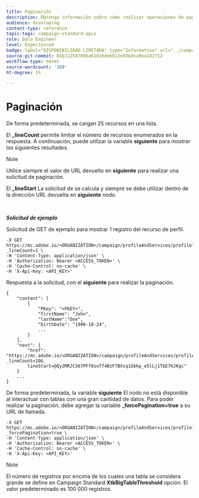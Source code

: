 ```yaml
---
title: Paginación
description: Obtenga información sobre cómo realizar operaciones de paginación.
audience: developing
content-type: reference
topic-tags: campaign-standard-apis
role: Data Engineer
level: Experienced
badge: label="DISPONIBILIDAD LIMITADA" type="Informative" url="../campaign-standard-migration-home.md" tooltip="Restringido a usuarios migrados por el Campaign Standard"
source-git-commit: 84b72258789ba61016deb813e93bdca0ea142712
workflow-type: tm+mt
source-wordcount: '169'
ht-degree: 1%

---
```


# Paginación

De forma predeterminada, se cargan 25 recursos en una lista.

El **_lineCount** permite limitar el número de recursos enumerados en la respuesta.  A continuación, puede utilizar la variable **siguiente** para mostrar los siguientes resultados.

>[!NOTE]
>
>Utilice siempre el valor de URL devuelto en **siguiente** para realizar una solicitud de paginación.
>
>El **_lineStart** La solicitud de se calcula y siempre se debe utilizar dentro de la dirección URL devuelta en **siguiente** nodo.

<br/>

***Solicitud de ejemplo***

Solicitud de GET de ejemplo para mostrar 1 registro del recurso de perfil.

```
-X GET https://mc.adobe.io/<ORGANIZATION>/campaign/profileAndServices/profile?_lineCount=1 \
-H 'Content-Type: application/json' \
-H 'Authorization: Bearer <ACCESS_TOKEN>' \
-H 'Cache-Control: no-cache' \
-H 'X-Api-Key: <API_KEY>'
```

Respuesta a la solicitud, con el **siguiente** para realizar la paginación.

```
{
    "content": [
        {
            "PKey": "<PKEY>",
            "firstName": "John",
            "lastName":"Doe",
            "birthDate": "1980-10-24",
            ...
        }
    ],
    "next": {
        "href": "https://mc.adobe.io/<ORGANIZATION>/campaign/profileAndServices/profile/email?_lineCount=10&_
        lineStart=@Qy2MRJCS67PFf8soTf4BzF7BXsq1Gbkp_e5lLj1TbE7HJKqc"
    }
    ...
}
```

De forma predeterminada, la variable **siguiente** El nodo no está disponible al interactuar con tablas con una gran cantidad de datos. Para poder realizar la paginación, debe agregar la variable **_forcePagination=true** a su URL de llamada.

```
-X GET https://mc.adobe.io/<ORGANIZATION>/campaign/profileAndServices/profile?_forcePagination=true \
-H 'Content-Type: application/json' \
-H 'Authorization: Bearer <ACCESS_TOKEN>' \
-H 'Cache-Control: no-cache' \
-H 'X-Api-Key: <API_KEY>'
```

>[!NOTE]
>
>El número de registros por encima de los cuales una tabla se considera grande se define en Campaign Standard **XtkBigTableThreshold** opción. El valor predeterminado es 100 000 registros.
